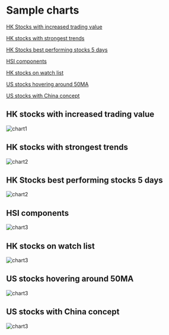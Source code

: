 # Sample charts

[HK Stocks with increased trading value](#HK-stocks-with-increased-trading-value)

[HK stocks with strongest trends](#HK-stocks-with-strongest-trends)

[HK Stocks best performing stocks 5 days](#HK-stocks-best-performing-stocks-5-days)

[HSI components](#HSI-components)

[HK stocks on watch list](#HK-stocks-on-watch-list)

[US stocks hovering around 50MA](#US-stocks-hovering-around-50ma)

[US stocks with China concept](#US-stocks-with-china-concept)


## HK stocks with increased trading value
<img src="images/chart_val_up.png" alt="chart1">

## HK stocks with strongest trends
<img src="images/chart_strongest.png" alt="chart2">

## HK Stocks best performing stocks 5 days
<img src="images/chart_best5days.png" alt="chart2">

## HSI components
<img src="images/chart_components.png" alt="chart3">

## HK stocks on watch list
<img src="images/chart_on_watch.png" alt="chart3">

## US stocks hovering around 50MA
<img src="images/us_around50MA.png" alt="chart3">

## US stocks with China concept
<img src="images/china_concept.png" alt="chart3">
